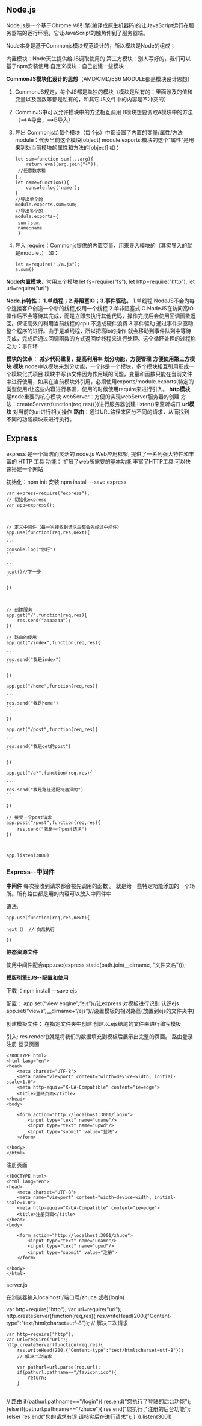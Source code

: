 ## Node.js

Node.js是一个基于Chrome V8引擎(编译成原生机器码)的让JavaScript运行在服务器端的运行环境，它让JavaScript的触角伸到了服务器端。

Node本身是基于Commonjs模块规范设计的，所以模块是Node的组成；

内置模块：Node天生提供给JS调取使用的
	第三方模块：别人写好的，我们可以基于npm安装使用
	自定义模块：自己创建一些模块

**CommonJS模块化设计的思想**（AMD/CMD/ES6 MODULE都是模块设计思想）

1. CommonJS规定，每个JS都是单独的模块（模块是私有的：里面涉及的值和变量以及函数等都是私有的，和其它JS文件中的内容是不冲突的）

2. ComminJS中可以允许模块中的方法相互调用
   B模块想要调取A模块中的方法（==>A导出，==>B导入）

3. 导出
   Commonjs给每个模块（每个js）中都设置了内置的变量/属性/方法
   module：代表当前这个模块[object]
   module.exports:模块的这个“属性”是用来到处当前模块的属性和方法的[object]
   如：

   ```
   let sum=function sum(...arg){
       return eval(arg.join("+"));
   	//任意数求和
   }；
   let name=function(){
       console.log('name');
   }
   //导出单个的
   module.exports.sum=sum;
   //导出多个的
   module.exports={
   	sum：sum,
   	name:name
   	}
   ```

4. 导入
   require：Commonjs提供的内置变量，用来导入模块的（其实导入的就是module，）
   如：

   ```
   let a=require("./a.js");
   a.sum()
   ```

   

**Node内置模块**，常用三个模块
		let fs=require("fs"),
		let http=require("http"),
		let url=require("url")

**Node.js特性：**
		**1.单线程；2.非阻塞IO；3.事件驱动。**
		1.单线程 NodeJS不会为每个连接客户创造一个新的线程,仅用一个线程
		2.单非阻塞式IO NodeJS在访问高IO操作后不会等待其完成，而是立即去执行其他代码，操作完成后会使用回调函数返回。保证高效的利用当前线程的cpu 不造成硬件浪费
		3.事件驱动 通过事件来驱动整个程序的进行。由于是单线程，所以把高io的操作 就会移动到事件队列中等待完成，完成后通过回调函数的方式返回给线程来进行处理。这个循环处理的过程称之为：事件环

**模块的优点：**
		**减少代码重复，提高利用率**
		**划分功能，方便管理**
		**方便使用第三方模块**
	**模块** node中以模块来划分功能，一个js是一个模块，多个模块相互引用形成一个模块化式项目
	模块书写 js文件因为作用域的问题，变量和函数只能在当前文件中进行使用，如果在当前模块外引用，必须使用exports/module.exports(特定的类型使用)让这些内容进行暴漏，使用的时候使用require来进行引入。
	**http模块** 是node重要的核心模块
		webServer：方便的实现webServer服务器的创建
		方法：createServer(function(req,res){})进行服务器创建  listen()来监听端口
	**url模块** 对当前的url进行相关操作
	**路由**：通过URL路径来区分不同的请求，从而找到
不同的功能模块来进行执行。



## Express

express 是一个简洁而灵活的 node.js Web应用框架, 提供了一系列强大特性和丰富的 HTTP 工具
	功能：
	扩展了web所需要的基本功能
	丰富了HTTP工具
	可以快速搭建一个网站

初始化：npm init
	安装:npm install --save express

```
var express=require("express");
// 初始化express
var app=express();



// 定义中间件（每一次接收到请求后都会先经过中间件）
app.use(function(req,res,next){

​```
console.log("你好")
​```

​```
next()//下一步
​```

})



// 创建服务
app.get("/",function(req,res){
    res.send("aaaaaaa");
})

// 路由的使用
app.get("/index",function(req,res){

​```
res.send("我是index")
​```

})

app.get("/home",function(req,res){

​```
res.send("我是home")
​```

})

app.get("/post",function(req,res){

​```
res.send("我是get的post")
​```

})

app.get("/a*",function(req,res){

​```
res.send("我是路径通配符选择的")
​```

})

// 接受一个post请求
app.post("/post",function(req,res){
    res.send("我是一个post请求")
})



app.listen(3000)
```

### Express--中间件

**中间件** 每次接收到请求都会被先调用的函数 。
就是给一些特定功能添加的一个场所。所有路由都是用的内容可以放入中间件中

语法:

```
app.use(function(req,res,next){

next（） // 向后执行

})
```

**静态资源文件**

使用中间件配合app.use(express.static(path.join(__dirname, “文件夹名”)));

**模版引擎EJS--配置和使用**

下载 ：npm install --save ejs

配置：
app.set(“view engine”,“ejs”)//让express 对模板进行识别 认识ejs
          app.set(“views”,__dirname+”/ejs”)//设置模板的相对路径(放置到ejs的文件夹中)

创建模板文件：
在指定文件夹中创建 创建以.ejs结尾的文件来进行编写模板

引入:
res.render()就是将我们的数据填充到模板后展示出完整的页面。
路由登录注册
登录页面

<!DOCTYPE html>
<html lang="en">
<head>
    <meta charset="UTF-8">
    <meta name="viewport" content="width=device-width, initial-scale=1.0">
    <meta http-equiv="X-UA-Compatible" content="ie=edge">
    <title>登陆页面</title>
</head>
<body>

    <!DOCTYPE html>
    <html lang="en">
    <head>
        <meta charset="UTF-8">
        <meta name="viewport" content="width=device-width, initial-scale=1.0">
        <meta http-equiv="X-UA-Compatible" content="ie=edge">
        <title>登陆页面</title>
    </head>
    <body>
        
        <form action="http://localhost:3001/login">
            <input type="text" name="uname"/>
            <input type="text" name="upwd"/>
            <input type="submit" value="登陆">
        </form>
    
    </body>
    </html>


注册页面

<!DOCTYPE html>
<html lang="en">
<head>
    <meta charset="UTF-8">
    <meta name="viewport" content="width=device-width, initial-scale=1.0">
    <meta http-equiv="X-UA-Compatible" content="ie=edge">
    <title>注册页面</title>
</head>
<body>

    <!DOCTYPE html>
    <html lang="en">
    <head>
        <meta charset="UTF-8">
        <meta name="viewport" content="width=device-width, initial-scale=1.0">
        <meta http-equiv="X-UA-Compatible" content="ie=edge">
        <title>注册页面</title>
    </head>
    <body>
        
        <form action="http://localhost:3001/zhuce">
            <input type="text" name="uname"/>
            <input type="text" name="upwd"/>
            <input type="submit" value="注册">
        </form>
    
    </body>
    </html>

server.js

在浏览器输入localhost:/端口号/zhuce 或者(login)

var http=require("http");
var url=require("url");
http.createServer(function(req,res){
    res.writeHead(200,{"Content-type":"text/html;charset=utf-8"});
    // 解决二次请求

    var http=require("http");
    var url=require("url");
    http.createServer(function(req,res){
        res.writeHead(200,{"Content-type":"text/html;charset=utf-8"});
        // 解决二次请求
    
        var pathurl=url.parse(req.url);
        if(pathurl.pathname=="/favicon.ico"){
            return;
        }


​    
    // 路由
        if(pathurl.pathname=="/login"){
            res.end("您执行了登陆的后台功能");
        }else if(pathurl.pathname=="/zhuce"){
            res.end("您执行了注册的后台功能");
        }else{
            res.end("您的请求有误  请核实后在进行请求");
        }
    }).listen(3001)

